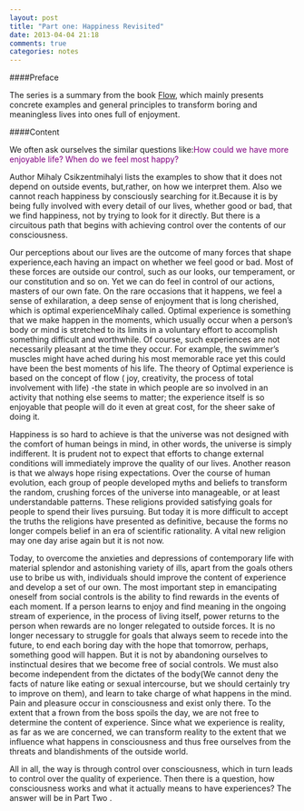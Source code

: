 ```yaml
---
layout: post
title: "Part one: Happiness Revisited"
date: 2013-04-04 21:18
comments: true
categories: notes
---
```

####Preface

The series is a summary from the book [Flow](http://www.amazon.cn/Flow-The-Psychology-of-Optimal-Experience-Mihaly-Csikszentmihalyi/dp/0061339202/ref=sr_1_1?s=books&ie=UTF8&qid=1333304856&sr=1-1#tc_qz_original=93427426), which mainly presents concrete examples and general principles to transform boring and meaningless lives into ones full of enjoyment.

####Content

We often ask ourselves the similar questions like:<font color="#800080">How could we have more enjoyable life? When do we feel most happy? </font>

Author Mihaly Csikzentmihalyi lists the examples to show that it does not depend on outside events, but,rather, on how we interpret them. Also we cannot reach happiness by consciously searching for it.Because it is by being fully involved with every detail of our lives, whether good or bad, that we find happiness, not by trying to look for it directly. But there is a circuitous path that begins with achieving control over the contents of our consciousness.

Our perceptions about our lives are the outcome of many forces that shape experience,each having an impact on whether we feel good or bad. Most of these forces are outside our control, such as our looks, our temperament, or our constitution and so on. Yet we can do feel in control of our actions, masters of our own fate. On the rare occasions that it happens, we feel a sense of exhilaration, a deep sense of enjoyment that is long cherished, which is optimal experienceMihaly called. Optimal experience is something that we make happen in the moments, which usually occur when a person’s body or mind is stretched to its limits in a voluntary effort to accomplish something difficult and worthwhile. Of course, such experiences are not necessarily pleasant at the time they occur. For example, the swimmer’s muscles might have ached during his most memorable race yet this could have been the best moments of his life.  The theory of Optimal experience is based on the concept of flow ( joy, creativity, the process of total involvement with life) -the state in which people are so involved in an activity that nothing else seems to matter; the experience itself is so enjoyable that people will do it even at great cost, for the sheer sake of doing it.

Happiness is so hard to achieve is that the universe was not designed with the comfort of human beings in mind, in other words, the universe is simply indifferent. It is prudent not to expect that efforts to change external conditions will immediately improve the quality of our lives. Another reason is that we always hope rising expectations.  Over the course of human evolution, each group of people developed myths and beliefs to transform the random, crushing forces of the universe into manageable, or at least understandable patterns. These religions provided satisfying goals for people to spend their lives pursuing. But today it is more difficult to accept the truths the religions have presented as definitive, because the forms no longer compels belief in an era of scientific rationality. A vital new religion may one day arise again but it is not now.

Today, to overcome the anxieties and depressions of contemporary life with material splendor and astonishing variety of ills, apart from the goals others use to bribe us with, individuals should improve the content of experience and develop a set of our own. The most important step in emancipating oneself from social controls is the ability to find rewards in the events of each moment. If a person learns to enjoy and find meaning in the ongoing stream of experience, in the process of living itself, power returns to the person when rewards are no longer relegated to outside forces. It is no longer necessary to struggle for goals that always seem to recede into the future, to end each boring day with the hope that tomorrow, perhaps, something good will happen.  But it is not by abandoning ourselves to instinctual desires that we become free of social controls. We must also become independent from the dictates of the body(We cannot deny the facts of nature like eating or sexual intercourse, but we should certainly try to improve on them), and learn to take charge of what happens in the mind. Pain and pleasure occur in consciousness and exist only there. To the extent that a frown from the boss spoils the day, we are not free to determine the content of experience. Since what we experience is reality, as far as we are concerned, we can transform reality to the extent that we influence what happens in consciousness and thus free ourselves from the threats and blandishments of the outside world.

All in all, the way is through control over consciousness, which in turn leads to control over the quality of experience. Then there is a question, how consciousness works and what it actually means to have experiences?   The answer will be in Part Two .
